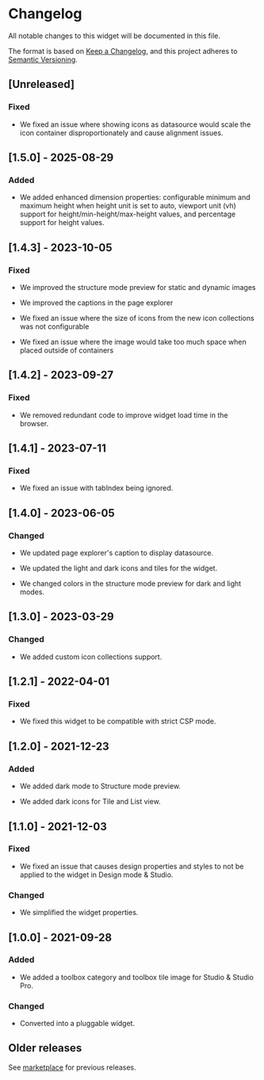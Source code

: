 # Changelog

All notable changes to this widget will be documented in this file.

The format is based on [Keep a Changelog](https://keepachangelog.com/en/1.0.0/), and this project adheres to [Semantic Versioning](https://semver.org/spec/v2.0.0.html).

## [Unreleased]

### Fixed

- We fixed an issue where showing icons as datasource would scale the icon container disproportionately and cause alignment issues.

## [1.5.0] - 2025-08-29

### Added

- We added enhanced dimension properties: configurable minimum and maximum height when height unit is set to auto, viewport unit (vh) support for height/min-height/max-height values, and percentage support for height values.

## [1.4.3] - 2023-10-05

### Fixed

- We improved the structure mode preview for static and dynamic images

- We improved the captions in the page explorer

- We fixed an issue where the size of icons from the new icon collections was not configurable

- We fixed an issue where the image would take too much space when placed outside of containers

## [1.4.2] - 2023-09-27

### Fixed

- We removed redundant code to improve widget load time in the browser.

## [1.4.1] - 2023-07-11

### Fixed

- We fixed an issue with tabIndex being ignored.

## [1.4.0] - 2023-06-05

### Changed

- We updated page explorer's caption to display datasource.

- We updated the light and dark icons and tiles for the widget.

- We changed colors in the structure mode preview for dark and light modes.

## [1.3.0] - 2023-03-29

### Changed

- We added custom icon collections support.

## [1.2.1] - 2022-04-01

### Fixed

- We fixed this widget to be compatible with strict CSP mode.

## [1.2.0] - 2021-12-23

### Added

- We added dark mode to Structure mode preview.

- We added dark icons for Tile and List view.

## [1.1.0] - 2021-12-03

### Fixed

- We fixed an issue that causes design properties and styles to not be applied to the widget in Design mode & Studio.

### Changed

- We simplified the widget properties.

## [1.0.0] - 2021-09-28

### Added

- We added a toolbox category and toolbox tile image for Studio & Studio Pro.

### Changed

- Converted into a pluggable widget.

## Older releases

See [marketplace](https://marketplace.mendix.com/link/component/108261) for previous releases.
